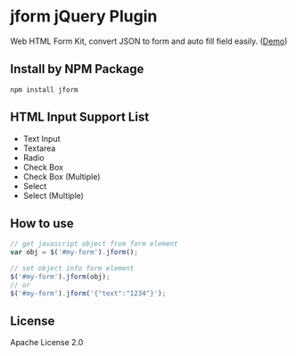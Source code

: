 # jform jQuery Plugin

Web HTML Form Kit, convert JSON to form and auto fill field easily. ([Demo](http://samejack.github.io/jform/))

## Install by NPM Package

```shell
npm install jform
```

## HTML Input Support List

* Text Input
* Textarea
* Radio
* Check Box
* Check Box (Multiple)
* Select
* Select (Multiple)

## How to use

```javascript
// get javascript object from form element
var obj = $('#my-form').jform();

// set object info form element
$('#my-form').jform(obj);
// or
$('#my-form').jform('{"text":"1234"}');
```

## License
Apache License 2.0
